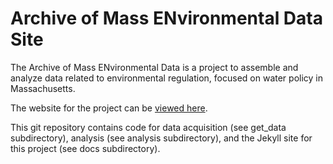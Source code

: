 # Archive of Mass ENvironmental Data Site

The Archive of Mass ENvironmental Data is a project to assemble and analyze data related to environmental regulation, focused on water policy in Massachusetts.

The website for the project can be [viewed here](https://nesanders.github.io/MAenvironmentaldata/).

This git repository contains code for data acquisition (see get_data subdirectory), analysis (see analysis subdirectory), and the Jekyll site for this project (see docs subdirectory).

